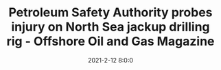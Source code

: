 ---
"title": "Petroleum Safety Authority probes injury on North Sea jackup drilling rig - Offshore Oil and Gas Magazine"
"date": "2021-2-12 8:0:0"
"feed_name": "GOOGLENEWS"
"feed_website": "https://news.google.com/search?q=drilling%2Bincident&hl=en-US&gl=US&ceid=US:en"
"feed_rss": "https://news.google.com/rss/search?q=drilling%2Bincident&hl=en-US&gl=US&ceid=US:en"
"link": "https://www.offshore-mag.com/drilling-completion/article/14197463/petroleum-safety-authority-probes-injury-on-north-sea-jackup-drilling-rig"
"file": "_posts/ed579337025e8682eb224966639d4393ee9169d5.md"
"accident": "0"
"drilling": "0"
---